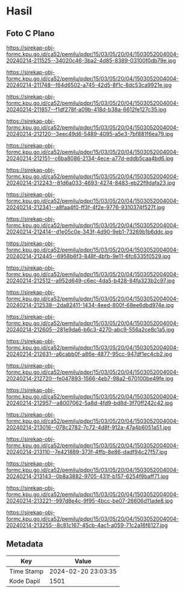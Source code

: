 # Hasil

## Foto C Plano

https://sirekap-obj-formc.kpu.go.id/ca52/pemilu/pdpr/15/03/05/20/04/1503052004004-20240214-211525--34020c46-3ba2-4d85-8389-03100f0db79e.jpg

https://sirekap-obj-formc.kpu.go.id/ca52/pemilu/pdpr/15/03/05/20/04/1503052004004-20240214-211748--f64d6502-a745-42d5-8f1c-8dc53ca9921e.jpg

https://sirekap-obj-formc.kpu.go.id/ca52/pemilu/pdpr/15/03/05/20/04/1503052004004-20240214-211857--f1df278f-a09b-418d-b38a-6612fe127c35.jpg

https://sirekap-obj-formc.kpu.go.id/ca52/pemilu/pdpr/15/03/05/20/04/1503052004004-20240214-212120--3eec49d6-5489-4095-a5e3-7bf881f6ea79.jpg

https://sirekap-obj-formc.kpu.go.id/ca52/pemilu/pdpr/15/03/05/20/04/1503052004004-20240214-212151--c6ba8086-2134-4ece-a77d-eddb5caa4bd6.jpg

https://sirekap-obj-formc.kpu.go.id/ca52/pemilu/pdpr/15/03/05/20/04/1503052004004-20240214-212243--81d6a033-4693-4274-8483-eb22f9dafa23.jpg

https://sirekap-obj-formc.kpu.go.id/ca52/pemilu/pdpr/15/03/05/20/04/1503052004004-20240214-212341--a8faa4f0-ff3f-4f2e-9776-9310374f527f.jpg

https://sirekap-obj-formc.kpu.go.id/ca52/pemilu/pdpr/15/03/05/20/04/1503052004004-20240214-212414--d1e05c0e-343f-4d90-9eb1-73269b1b6ddc.jpg

https://sirekap-obj-formc.kpu.go.id/ca52/pemilu/pdpr/15/03/05/20/04/1503052004004-20240214-212445--6958b6f3-848f-4bfb-9e11-6fc6335f0529.jpg

https://sirekap-obj-formc.kpu.go.id/ca52/pemilu/pdpr/15/03/05/20/04/1503052004004-20240214-212512--a952d649-c6ec-4da5-b428-84fa323b2c97.jpg

https://sirekap-obj-formc.kpu.go.id/ca52/pemilu/pdpr/15/03/05/20/04/1503052004004-20240214-212538--2da82411-1434-4eed-800f-68ee6dbd974e.jpg

https://sirekap-obj-formc.kpu.go.id/ca52/pemilu/pdpr/15/03/05/20/04/1503052004004-20240214-212605--281e9da6-b6c3-4270-abc9-556a2ce8c1a5.jpg

https://sirekap-obj-formc.kpu.go.id/ca52/pemilu/pdpr/15/03/05/20/04/1503052004004-20240214-212631--a6cabb0f-a86e-4877-95cc-947df1ec4cb2.jpg

https://sirekap-obj-formc.kpu.go.id/ca52/pemilu/pdpr/15/03/05/20/04/1503052004004-20240214-212720--fe047893-1566-4eb7-98a2-670100be49fe.jpg

https://sirekap-obj-formc.kpu.go.id/ca52/pemilu/pdpr/15/03/05/20/04/1503052004004-20240214-212957--a8007062-5a8d-4fd9-bd8d-3f70ff242c42.jpg

https://sirekap-obj-formc.kpu.go.id/ca52/pemilu/pdpr/15/03/05/20/04/1503052004004-20240214-213016--078c2782-7c72-4d8f-912a-47a4b6051a51.jpg

https://sirekap-obj-formc.kpu.go.id/ca52/pemilu/pdpr/15/03/05/20/04/1503052004004-20240214-213110--7e421889-373f-4ffb-8e86-dadf94c27f57.jpg

https://sirekap-obj-formc.kpu.go.id/ca52/pemilu/pdpr/15/03/05/20/04/1503052004004-20240214-213143--0b8a3882-9705-431f-b157-6254f9baff71.jpg

https://sirekap-obj-formc.kpu.go.id/ca52/pemilu/pdpr/15/03/05/20/04/1503052004004-20240214-213221--997d8e4c-9f95-4bcc-be07-26606d11ade8.jpg

https://sirekap-obj-formc.kpu.go.id/ca52/pemilu/pdpr/15/03/05/20/04/1503052004004-20240214-213255--8c81c167-45cb-4ac1-a059-71c2a16f6127.jpg


## Metadata

| Key        | Value               |
| ---------- | ------------------- |
| Time Stamp | 2024-02-20 23:03:35 |
| Kode Dapil | 1501                |



